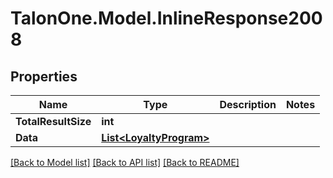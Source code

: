 
# TalonOne.Model.InlineResponse2008

## Properties

Name | Type | Description | Notes
------------ | ------------- | ------------- | -------------
**TotalResultSize** | **int** |  | 
**Data** | [**List&lt;LoyaltyProgram&gt;**](LoyaltyProgram.md) |  | 

[[Back to Model list]](../README.md#documentation-for-models)
[[Back to API list]](../README.md#documentation-for-api-endpoints)
[[Back to README]](../README.md)

